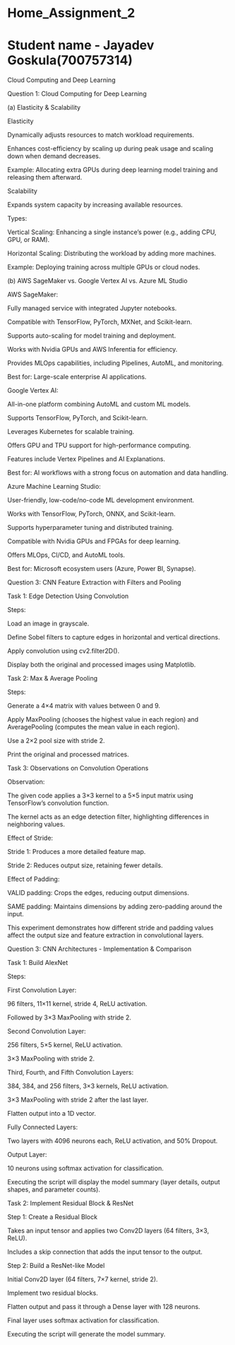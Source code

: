 # Home_Assignment_2
# Student name - Jayadev Goskula(700757314)
Cloud Computing and Deep Learning

Question 1: Cloud Computing for Deep Learning

(a) Elasticity & Scalability

Elasticity

Dynamically adjusts resources to match workload requirements.

Enhances cost-efficiency by scaling up during peak usage and scaling down when demand decreases.

Example: Allocating extra GPUs during deep learning model training and releasing them afterward.

Scalability

Expands system capacity by increasing available resources.

Types:

Vertical Scaling: Enhancing a single instance’s power (e.g., adding CPU, GPU, or RAM).

Horizontal Scaling: Distributing the workload by adding more machines.

Example: Deploying training across multiple GPUs or cloud nodes.


(b) AWS SageMaker vs. Google Vertex AI vs. Azure ML Studio

AWS SageMaker:

Fully managed service with integrated Jupyter notebooks.

Compatible with TensorFlow, PyTorch, MXNet, and Scikit-learn.

Supports auto-scaling for model training and deployment.

Works with Nvidia GPUs and AWS Inferentia for efficiency.

Provides MLOps capabilities, including Pipelines, AutoML, and monitoring.

Best for: Large-scale enterprise AI applications.


Google Vertex AI:

All-in-one platform combining AutoML and custom ML models.

Supports TensorFlow, PyTorch, and Scikit-learn.

Leverages Kubernetes for scalable training.

Offers GPU and TPU support for high-performance computing.

Features include Vertex Pipelines and AI Explanations.

Best for: AI workflows with a strong focus on automation and data handling.


Azure Machine Learning Studio:

User-friendly, low-code/no-code ML development environment.

Works with TensorFlow, PyTorch, ONNX, and Scikit-learn.

Supports hyperparameter tuning and distributed training.

Compatible with Nvidia GPUs and FPGAs for deep learning.

Offers MLOps, CI/CD, and AutoML tools.

Best for: Microsoft ecosystem users (Azure, Power BI, Synapse).


Question 3: CNN Feature Extraction with Filters and Pooling

Task 1: Edge Detection Using Convolution

Steps:

Load an image in grayscale.

Define Sobel filters to capture edges in horizontal and vertical directions.

Apply convolution using cv2.filter2D().

Display both the original and processed images using Matplotlib.


Task 2: Max & Average Pooling

Steps:

Generate a 4×4 matrix with values between 0 and 9.

Apply MaxPooling (chooses the highest value in each region) and AveragePooling (computes the mean value in each region).

Use a 2×2 pool size with stride 2.

Print the original and processed matrices.


Task 3: Observations on Convolution Operations

Observation:

The given code applies a 3×3 kernel to a 5×5 input matrix using TensorFlow’s convolution function.

The kernel acts as an edge detection filter, highlighting differences in neighboring values.


Effect of Stride:

Stride 1: Produces a more detailed feature map.

Stride 2: Reduces output size, retaining fewer details.


Effect of Padding:

VALID padding: Crops the edges, reducing output dimensions.

SAME padding: Maintains dimensions by adding zero-padding around the input.

This experiment demonstrates how different stride and padding values affect the output size and feature extraction in convolutional layers.


Question 3: CNN Architectures - Implementation & Comparison

Task 1: Build AlexNet

Steps:

First Convolution Layer:

96 filters, 11×11 kernel, stride 4, ReLU activation.

Followed by 3×3 MaxPooling with stride 2.

Second Convolution Layer:

256 filters, 5×5 kernel, ReLU activation.

3×3 MaxPooling with stride 2.

Third, Fourth, and Fifth Convolution Layers:

384, 384, and 256 filters, 3×3 kernels, ReLU activation.

3×3 MaxPooling with stride 2 after the last layer.

Flatten output into a 1D vector.

Fully Connected Layers:

Two layers with 4096 neurons each, ReLU activation, and 50% Dropout.


Output Layer:

10 neurons using softmax activation for classification.

Executing the script will display the model summary (layer details, output shapes, and parameter counts).


Task 2: Implement Residual Block & ResNet

Step 1: Create a Residual Block

Takes an input tensor and applies two Conv2D layers (64 filters, 3×3, ReLU).

Includes a skip connection that adds the input tensor to the output.


Step 2: Build a ResNet-like Model

Initial Conv2D layer (64 filters, 7×7 kernel, stride 2).

Implement two residual blocks.

Flatten output and pass it through a Dense layer with 128 neurons.

Final layer uses softmax activation for classification.

Executing the script will generate the model summary.
